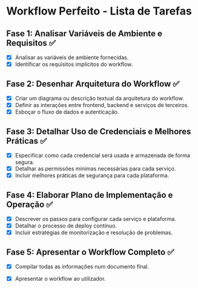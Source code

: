 # Workflow Perfeito - Lista de Tarefas

## Fase 1: Analisar Variáveis de Ambiente e Requisitos ✅
- [x] Analisar as variáveis de ambiente fornecidas.
- [x] Identificar os requisitos implícitos do workflow.

## Fase 2: Desenhar Arquitetura do Workflow ✅
- [x] Criar um diagrama ou descrição textual da arquitetura do workflow.
- [x] Definir as interações entre frontend, backend e serviços de terceiros.
- [x] Esboçar o fluxo de dados e autenticação.

## Fase 3: Detalhar Uso de Credenciais e Melhores Práticas ✅
- [x] Especificar como cada credencial será usada e armazenada de forma segura.
- [x] Detalhar as permissões mínimas necessárias para cada serviço.
- [x] Incluir melhores práticas de segurança para cada plataforma.

## Fase 4: Elaborar Plano de Implementação e Operação ✅
- [x] Descrever os passos para configurar cada serviço e plataforma.
- [x] Detalhar o processo de deploy contínuo.
- [x] Incluir estratégias de monitorização e resolução de problemas.

## Fase 5: Apresentar o Workflow Completo ✅
- [x] Compilar todas as informações num documento final.
- [x] Apresentar o workflow ao utilizador.

